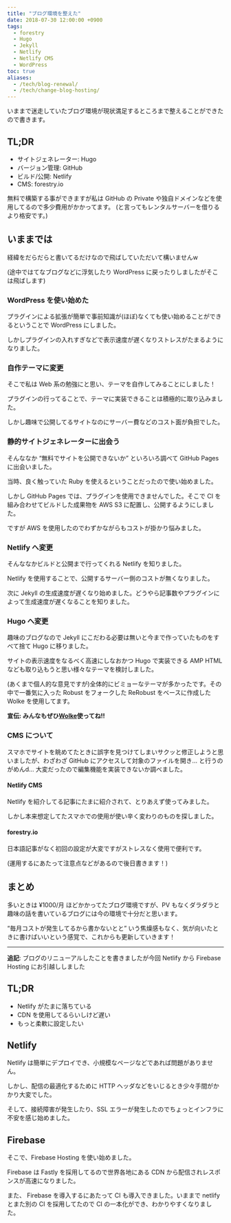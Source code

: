 ```yaml
---
title: "ブログ環境を整えた"
date: 2018-07-30 12:00:00 +0900
tags:
  - forestry
  - Hugo
  - Jekyll
  - Netlify
  - Netlify CMS
  - WordPress
toc: true
aliases:
  - /tech/blog-renewal/
  - /tech/change-blog-hosting/
---
```

いままで迷走していたブログ環境が現状満足するところまで整えることができたので書きます。

## TL;DR

- サイトジェネレーター: Hugo
- バージョン管理: GitHub
- ビルド/公開: Netlify
- CMS: forestry.io

無料で構築する事ができますが私は GitHub の Private や独自ドメインなどを使用してるので多少費用がかかってます。
(と言ってもレンタルサーバーを借りるより格安です。)

## いままでは

経緯をだらだらと書いてるだけなので飛ばしていただいて構いませんw

(途中ではてなブログなどに浮気したり WordPress に戻ったりしましたがそこは飛ばします)

### WordPress を使い始めた

プラグインによる拡張が簡単で事前知識が(ほぼ)なくても使い始めることができるということで WordPress にしました。

しかしプラグインの入れすぎなどで表示速度が遅くなりストレスがたまるようになりました。

### 自作テーマに変更

そこで私は Web 系の勉強にと思い、テーマを自作してみることにしました！

プラグインの行ってることで、テーマに実装できることは積極的に取り込みました。

しかし趣味で公開してるサイトなのにサーバー費などのコスト面が負担でした。

### 静的サイトジェネレーターに出会う

そんななか “無料でサイトを公開できないか” といろいろ調べて GitHub Pages に出会いました。

当時、良く触っていた Ruby を使えるということだったので使い始めました。

しかし GitHub Pages では、プラグインを使用できませんでした。そこで CI を組み合わせてビルドした成果物を AWS S3 に配置し、公開するようにしました。

ですが AWS を使用したのでわずかながらもコストが掛かり悩みました。

### Netlify へ変更

そんななかビルドと公開まで行ってくれる Netlify を知りました。

Netlify を使用することで、公開するサーバー側のコストが無くなりました。

次に Jekyll の生成速度が遅くなり始めました。どうやら記事数やプラグインによって生成速度が遅くなることを知りました。

### Hugo へ変更

趣味のブログなので Jekyll にこだわる必要は無いと今まで作っていたものをすべて捨て Hugo に移りました。

サイトの表示速度をなるべく高速にしなおかつ Hugo で実装できる AMP HTML なども取り込もうと思い様々なテーマを検討しました。

(あくまで個人的な意見ですが)全体的にビミョーなテーマが多かったです。その中で一番気に入った Robust をフォークした ReRobust をベースに作成した Wolke を使用してます。

**宣伝: みんなもぜひ**[**Wolke**](https://github.com/ress997/hugo-wolke)**使ってね!!**

### CMS について

スマホでサイトを眺めてたときに誤字を見つけてしまいサクッと修正しようと思いましたが、わざわざ GitHub にアクセスして対象のファイルを開き… と行うのがめんd… 大変だったので編集機能を実装できないか調べました。

#### Netlify CMS

Netlify を紹介してる記事にたまに紹介されて、とりあえず使ってみました。

しかし本来想定してたスマホでの使用が使い辛く変わりのものを探しました。

#### forestry.io

日本語記事がなく初回の設定が大変ですがストレスなく使用で便利です。

(運用するにあたって注意点などがあるので後日書きます！)

## まとめ

多いときは ¥1000/月 ほどかかってたブログ環境ですが、PV もなくダラダラと趣味の話を書いているブログには今の環境で十分だと思います。

“毎月コストが発生してるから書かないとと” いう焦燥感もなく、気が向いたときに書けばいいという感覚で、これからも更新していきます！


---
**追記**: ブログのリニューアルしたことを書きましたが今回 Netlify から Firebase Hosting にお引越ししました

## TL;DR

- Netlify がたまに落ちている
- CDN を使用してるらいしけど遅い
- もっと柔軟に設定したい

## Netlify

Netlify は簡単にデプロイでき、小規模なページなどであれば問題がありません。

しかし、配信の最適化するために HTTP ヘッダなどをいじるとき少々手間がかかり大変でした。

そして、接続障害が発生したり、SSL エラーが発生したのでちょっとインフラに不安を感じ始めました。

## Firebase

そこで、Firebase Hosting を使い始めました。

Firebase は Fastly を採用してるので世界各地にある CDN から配信されレスポンスが高速になりました。

また、 Firebase を導入するにあたって CI も導入できました。いままで netlify とまた別の CI を採用してたので CI の一本化ができ、わかりやすくなりました。
